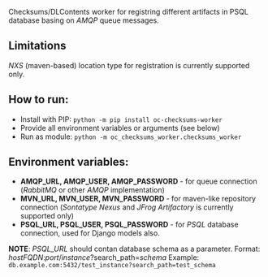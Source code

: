 Checksums/DLContents worker for registring different artifacts in PSQL database basing on *AMQP* queue messages.

## Limitations

*NXS* (maven-based) location type for registration is currently supported only.

## How to run:

-   Install with PIP:
    `python -m pip install oc-checksums-worker`
-   Provide all environment variables or arguments (see below)
-   Run as module:
    `python -m oc_checksums_worker.checksums_worker`


## Environment variables:

-   **AMQP_URL, AMQP_USER, AMQP_PASSWORD** - for queue connection (*RabbitMQ* or other *AMQP* implementation)
-   **MVN_URL, MVN_USER, MVN_PASSWORD** - for maven-like repository connection (*Sontatype Nexus* and *JFrog Artifactory* is currently supported only)
-   **PSQL_URL, PSQL_USER, PSQL_PASSWORD** - for *PSQL* database connection, used for Django models also.

**NOTE**: *PSQL_URL* should contan database schema as a parameter. Format:
*hostFQDN*:*port*/*instance*?search\_path=*schema*
Example:
`db.example.com:5432/test_instance?search_path=test_schema`
